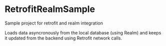 # RetrofitRealmSample
Sample project for retrofit and realm integration

Loads data asyncronously from the local database (using Realm) and keeps it updated from the backend using Retrofit network calls.
